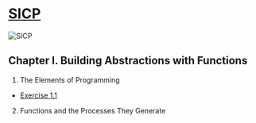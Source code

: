 [SICP](https://github.com/netxor/sicp-javascript)
=======================================

![SICP](https://cloud.githubusercontent.com/assets/6506296/9565373/43d6ad60-4ed4-11e5-85bb-342aa1b562a3.jpg)

## Chapter I. Building Abstractions with Functions
1. The Elements of Programming
  * [Exercise 1.1](./chapter01/ex_1_01.md)
2. Functions and the Processes They Generate
